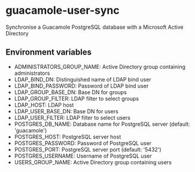 # guacamole-user-sync
Synchronise a Guacamole PostgreSQL database with a Microsoft Active Directory

## Environment variables

- ADMINISTRATORS_GROUP_NAME: Active Directory group containing administrators
- LDAP_BIND_DN: Distinguished name of LDAP bind user
- LDAP_BIND_PASSWORD: Password of LDAP bind user
- LDAP_GROUP_BASE_DN: Base DN for groups
- LDAP_GROUP_FILTER: LDAP filter to select groups
- LDAP_HOST: LDAP host
- LDAP_USER_BASE_DN: Base DN for users
- LDAP_USER_FILTER: LDAP filter to select users
- POSTGRES_DB_NAME: Database name for PostgreSQL server (default: 'guacamole')
- POSTGRES_HOST: PostgreSQL server host
- POSTGRES_PASSWORD: Password of PostgreSQL user
- POSTGRES_PORT: PostgreSQL server port (default: '5432')
- POSTGRES_USERNAME: Username of PostgreSQL user
- USERS_GROUP_NAME: Active Directory group containing users
